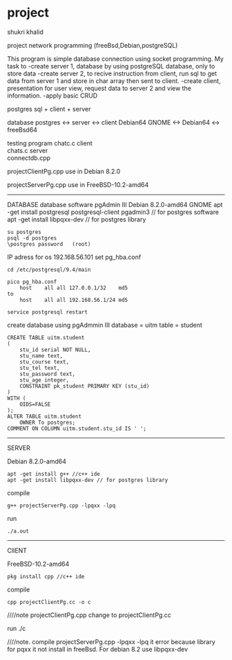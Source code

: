# project

shukri khalid

project network programming (freeBsd,Debian,postgreSQL)

This program is simple database connection using socket programming.
My task to 
	-create server 1, database by using postgreSQL database, only to store data
	-create server 2, to recive instruction from client, run sql to get data from server 1 and store in char array then sent to client.
	-create client, presentation for user view, request data to server 2 and view the information.
	-apply basic CRUD

postgres sql + client + server

database postgres <-> server   <-> client
Debian64 GNOME    <-> Debian64 <-> freeBsd64

testing program
	chatc.c	client	
	chats.c	server	
	connectdb.cpp

projectClientPg.cpp use in Debian 8.2.0

projectServerPg.cpp use in FreeBSD-10.2-amd64
_______________________________________________________________________________________
DATABASE
database software pgAdmin III
Debian 8.2.0-amd64 GNOME
	apt -get install postgresql postgresql-client pgadmin3 // for postgres software
	apt -get install libpqxx-dev // for postgres library

	su postgres
	psql -d postgres
	\postgres password   (root)

IP adress for os 192.168.56.101
set pg_hba.conf

	cd /etc/postgresql/9.4/main
	
	pico pg_hba.conf
		host	all	all	127.0.0.1/32	md5
	to
		host	all	all	192.168.56.1/24	md5

	service postgresql restart

create database using pgAdmmin III
	database = uitm
	table = student

	CREATE TABLE uitm.student
	(
		stu_id serial NOT NULL,
		stu_name text,
		stu_course text,
		stu_tel text,
		stu_password text,
		stu_age integer,
		CONSTRAINT pk_student PRIMARY KEY (stu_id)
	)
	WITH (
		OIDS=FALSE
	);
	ALTER TABLE uitm.student
		OWNER To postgres;
	COMMENT ON COLUMN uitm.student.stu_id IS ' ';
	
_______________________________________________________________________________________
SERVER

Debian 8.2.0-amd64

	apt -get install g++ //c++ ide
	apt -get install libpqxx-dev // for postgres library

compile

	g++ projectServerPg.cpp -lpqxx -lpq

run

	./a.out
_______________________________________________________________________________________
ClIENT

FreeBSD-10.2-amd64

	pkg install cpp //c++ ide
	
compile

	cpp projectClientPg.cc -o c   

////note projectClientPg.cpp change to projectClientPg.cc

run
	./c

////note. compile projectServerPg.cpp -lpqxx -lpq it error because 
library for pqxx it not install in freeBsd.
For debian 8.2 use libpqxx-dev
